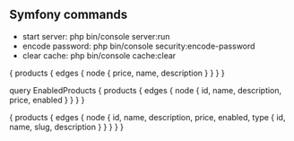 ## Symfony commands
- start server: php bin/console server:run
- encode password: php bin/console security:encode-password
- clear cache: php bin/console cache:clear

{
  products {
    edges {
      node {
        price,
        name,
        description
      }
    }
  }
}

query EnabledProducts {
  products {
    edges {
      node {
        id,
        name,
        description,
        price,
        enabled
      }
    }
  }
}

 {
  products {
    edges {
      node {
        id,
        name,
        description,
        price,
        enabled,
        type {
          id,
          name,
          slug,
          description
        }
      }
    }
  }
}